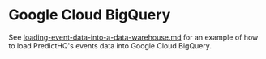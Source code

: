 # Google Cloud BigQuery

See [loading-event-data-into-a-data-warehouse.md](../../getting-started/guides/tutorials/loading-event-data-into-a-data-warehouse.md "mention") for an example of how to load PredictHQ's events data into Google Cloud BigQuery.
